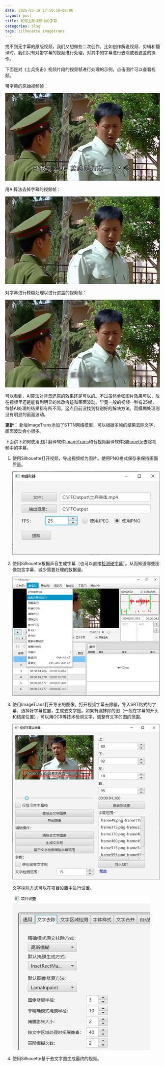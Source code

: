 ```yaml
---
date: 2025-05-18 17:50:50+08:00
layout: post
title: 如何去除视频中的字幕
categories: blog
tags: silhouette imagetrans
---
```


找不到无字幕的原版视频，我们又想做些二次创作，比如创作解说视频、剪辑和翻译时，我们只有对带字幕的视频进行处理，对其中的字幕进行去除或者遮盖的操作。

下面是对《士兵突击》视频片段的视频帧进行处理的示例，点击图片可以查看视频。

带字幕的原始视频帧：

[![frame](/album/subtitle-removal/frame52.jpg)](https://github.com/xulihang/BasicCAT-website/releases/download/attachments/Subtitle-Removal-Sample.mp4)

用AI算法去掉字幕的视频帧：

[![frame ai](/album/subtitle-removal/frame52-ai.jpg)](https://github.com/xulihang/BasicCAT-website/releases/download/attachments/Subtitle-Removal-Sample-AI.mp4)

对字幕进行模糊处理以进行遮盖的视频帧：

[![frame blur](/album/subtitle-removal/frame52-blur.jpg)](https://github.com/xulihang/BasicCAT-website/releases/download/attachments/Subtitle-Removal-Sample-Blur.mp4)

可以看到，AI算法对背景还原的效果还是可以的。不过虽然单张图片效果可以，放在视频里还是能看到明显的修改痕迹和画面波动。毕竟一般的视频一秒有25帧，每帧AI处理的结果都有所不同，这点目前没找到特别好的解决方法。而模糊处理则没有明显的画面波动。

**更新：** 新版ImageTrans添加了STTN网络模型，可以根据多帧的结果去除文字，画面波动会小很多。

下面讲下如何使用图片翻译软件[ImageTrans](/zh/imagetrans/)和音视频翻译软件[Silhouette](/zh/silhouette/)去除视频中的字幕。


1. 使用Silhouette打开视频，导出视频帧为图片。使用PNG格式保存来保持画面质量。

   ![提取帧](/album/subtitle-removal/extract-frames-zh.jpg)

2. 使用Silhouette根据声音生成字幕（也可以直接[检测硬字幕](/zh/how-to-extract-hardcoded-subtitle/)）。从而知道哪些图像包含字幕，减少需要处理的数据量。

   ![检测语音活动](/album/subtitle-removal/detect-voice-activity-zh.jpg)
   
3. 使用ImageTrans打开导出的图像。打开视频字幕去除器，导入SRT格式的字幕，选择好字幕位置，生成去文字图。如果有漏抹除的图（一般在字幕的开头和结尾位置），可以用OCR等技术检测文字，调整有文字的图的范围。

   ![字幕去除器](/album/subtitle-removal/subtitle-remover-zh.jpg)
   
   文字抹除方式可以在项目设置中进行设置。
   
   ![文字去除设置](/album/subtitle-removal/text-removal-settings-zh.jpg)

4. 使用Silhouette基于去文字图生成最终的视频。





